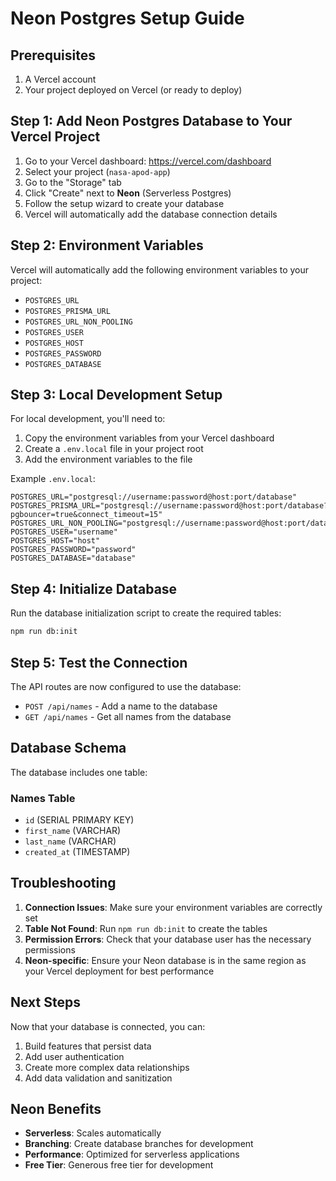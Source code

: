 # Neon Postgres Setup Guide

## Prerequisites

1. A Vercel account
2. Your project deployed on Vercel (or ready to deploy)

## Step 1: Add Neon Postgres Database to Your Vercel Project

1. Go to your Vercel dashboard: https://vercel.com/dashboard
2. Select your project (`nasa-apod-app`)
3. Go to the "Storage" tab
4. Click "Create" next to **Neon** (Serverless Postgres)
5. Follow the setup wizard to create your database
6. Vercel will automatically add the database connection details

## Step 2: Environment Variables

Vercel will automatically add the following environment variables to your project:

- `POSTGRES_URL`
- `POSTGRES_PRISMA_URL` 
- `POSTGRES_URL_NON_POOLING`
- `POSTGRES_USER`
- `POSTGRES_HOST`
- `POSTGRES_PASSWORD`
- `POSTGRES_DATABASE`

## Step 3: Local Development Setup

For local development, you'll need to:

1. Copy the environment variables from your Vercel dashboard
2. Create a `.env.local` file in your project root
3. Add the environment variables to the file

Example `.env.local`:
```
POSTGRES_URL="postgresql://username:password@host:port/database"
POSTGRES_PRISMA_URL="postgresql://username:password@host:port/database?pgbouncer=true&connect_timeout=15"
POSTGRES_URL_NON_POOLING="postgresql://username:password@host:port/database"
POSTGRES_USER="username"
POSTGRES_HOST="host"
POSTGRES_PASSWORD="password"
POSTGRES_DATABASE="database"
```

## Step 4: Initialize Database

Run the database initialization script to create the required tables:

```bash
npm run db:init
```

## Step 5: Test the Connection

The API routes are now configured to use the database:

- `POST /api/names` - Add a name to the database
- `GET /api/names` - Get all names from the database

## Database Schema

The database includes one table:

### Names Table
- `id` (SERIAL PRIMARY KEY)
- `first_name` (VARCHAR)
- `last_name` (VARCHAR)
- `created_at` (TIMESTAMP)

## Troubleshooting

1. **Connection Issues**: Make sure your environment variables are correctly set
2. **Table Not Found**: Run `npm run db:init` to create the tables
3. **Permission Errors**: Check that your database user has the necessary permissions
4. **Neon-specific**: Ensure your Neon database is in the same region as your Vercel deployment for best performance

## Next Steps

Now that your database is connected, you can:
1. Build features that persist data
2. Add user authentication
3. Create more complex data relationships
4. Add data validation and sanitization

## Neon Benefits

- **Serverless**: Scales automatically
- **Branching**: Create database branches for development
- **Performance**: Optimized for serverless applications
- **Free Tier**: Generous free tier for development 